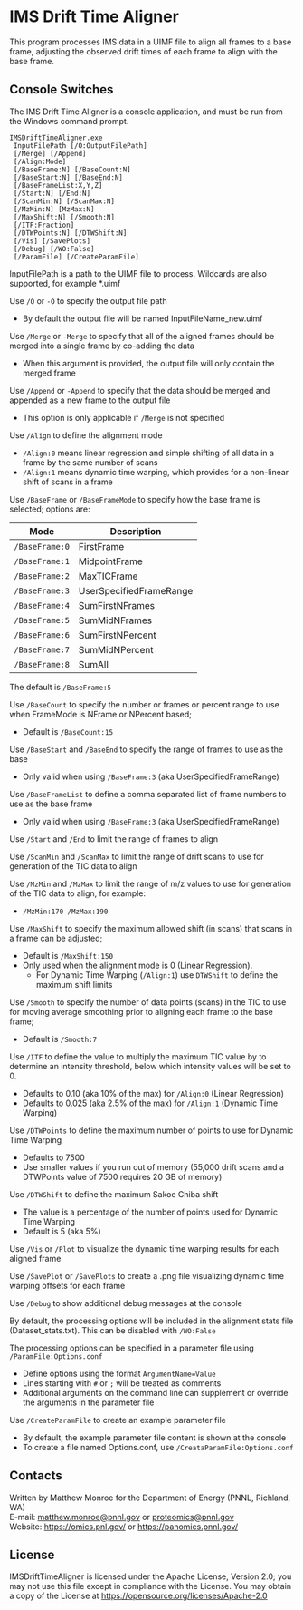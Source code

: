 # IMS Drift Time Aligner

This program processes IMS data in a UIMF file to align all frames to a base frame, 
adjusting the observed drift times of each frame to align with the base frame.

## Console Switches

The IMS Drift Time Aligner is a console application, and must be run from the Windows command prompt.

```
IMSDriftTimeAligner.exe
 InputFilePath [/O:OutputFilePath] 
 [/Merge] [/Append]
 [/Align:Mode]
 [/BaseFrame:N] [/BaseCount:N] 
 [/BaseStart:N] [/BaseEnd:N]
 [/BaseFrameList:X,Y,Z]
 [/Start:N] [/End:N] 
 [/ScanMin:N] [/ScanMax:N]
 [/MzMin:N] [MzMax:N]
 [/MaxShift:N] [/Smooth:N]
 [/ITF:Fraction]
 [/DTWPoints:N] [/DTWShift:N]
 [/Vis] [/SavePlots]
 [/Debug] [/WO:False]
 [/ParamFile] [/CreateParamFile]
```

InputFilePath is a path to the UIMF file to process. Wildcards are also supported, for example *.uimf

Use `/O` or `-O` to specify the output file path
* By default the output file will be named InputFileName_new.uimf

Use `/Merge` or `-Merge` to specify that all of the aligned frames should be merged into a single frame by co-adding the data
* When this argument is provided, the output file will only contain the merged frame

Use `/Append` or `-Append` to specify that the data should be merged and appended as a new frame to the output file
* This option is only applicable if `/Merge` is not specified

Use `/Align` to define the alignment mode
* `/Align:0` means linear regression and simple shifting of all data in a frame by the same number of scans
* `/Align:1` means dynamic time warping, which provides for a non-linear shift of scans in a frame

Use `/BaseFrame` or `/BaseFrameMode` to specify how the base frame is selected; options are:

| Mode            | Description             |
|-----------------|-------------------------|
|  `/BaseFrame:0` |FirstFrame               |
|  `/BaseFrame:1` |MidpointFrame            |
|  `/BaseFrame:2` |MaxTICFrame              |
|  `/BaseFrame:3` |UserSpecifiedFrameRange  |
|  `/BaseFrame:4` |SumFirstNFrames          |
|  `/BaseFrame:5` |SumMidNFrames            |
|  `/BaseFrame:6` |SumFirstNPercent         |
|  `/BaseFrame:7` |SumMidNPercent           |
|  `/BaseFrame:8` |SumAll                   |

The default is `/BaseFrame:5`

Use `/BaseCount` to specify the number or frames or percent range to use when FrameMode is NFrame or NPercent based;
* Default is `/BaseCount:15`

Use `/BaseStart` and `/BaseEnd` to specify the range of frames to use as the base
* Only valid when using `/BaseFrame:3` (aka UserSpecifiedFrameRange)

Use `/BaseFrameList` to define a comma separated list of frame numbers to use as the base frame
* Only valid when using `/BaseFrame:3` (aka UserSpecifiedFrameRange)

Use `/Start` and `/End` to limit the range of frames to align

Use `/ScanMin` and `/ScanMax` to limit the range of drift scans to use for generation of the TIC data to align

Use `/MzMin` and `/MzMax` to limit the range of m/z values to use for generation of the TIC data to align, for example:
* `/MzMin:170 /MzMax:190`

Use `/MaxShift` to specify the maximum allowed shift (in scans) that scans in a frame can be adjusted;
* Default is `/MaxShift:150`
* Only used when the alignment mode is 0 (Linear Regression). 
  * For Dynamic Time Warping (`/Align:1`) use `DTWShift` to define the maximum shift limits

Use `/Smooth` to specify the number of data points (scans) in the TIC to use for moving average smoothing 
prior to aligning each frame to the base frame;
* Default is `/Smooth:7`
 
Use `/ITF` to define the value to multiply the maximum TIC value by to determine an intensity threshold, 
below which intensity values will be set to 0.
* Defaults to 0.10  (aka 10% of the max) for `/Align:0`  (Linear Regression)
* Defaults to 0.025 (aka 2.5% of the max) for `/Align:1` (Dynamic Time Warping)

Use `/DTWPoints` to define the maximum number of points to use for Dynamic Time Warping
* Defaults to 7500
* Use smaller values if you run out of memory (55,000 drift scans and a DTWPoints value of 7500 requires 20 GB of memory)

Use `/DTWShift` to define the maximum Sakoe Chiba shift
* The value is a percentage of the number of points used for Dynamic Time Warping
* Default is 5 (aka 5%)

Use `/Vis` or `/Plot` to visualize the dynamic time warping results for each aligned frame

Use `/SavePlot` or `/SavePlots` to create a .png file visualizing dynamic time warping offsets for each frame

Use `/Debug` to show additional debug messages at the console

By default, the processing options will be included in the alignment stats file (Dataset_stats.txt).
This can be disabled with `/WO:False`

The processing options can be specified in a parameter file using `/ParamFile:Options.conf`
* Define options using the format `ArgumentName=Value`
* Lines starting with `#` or `;` will be treated as comments
* Additional arguments on the command line can supplement or override the arguments in the parameter file

Use `/CreateParamFile` to create an example parameter file
* By default, the example parameter file content is shown at the console
* To create a file named Options.conf, use `/CreataParamFile:Options.conf`

## Contacts

Written by Matthew Monroe for the Department of Energy (PNNL, Richland, WA) \
E-mail: matthew.monroe@pnnl.gov or proteomics@pnnl.gov \
Website: https://omics.pnl.gov/ or https://panomics.pnnl.gov/

## License

IMSDriftTimeAligner is licensed under the Apache License, Version 2.0; you may not use this 
file except in compliance with the License.  You may obtain a copy of the 
License at https://opensource.org/licenses/Apache-2.0

